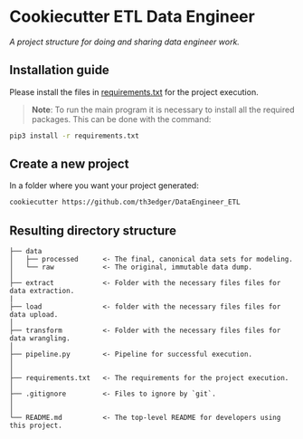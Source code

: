 # Cookiecutter ETL Data Engineer

_A project structure for doing and sharing data engineer work._


## Installation guide
Please install the files in [requirements.txt](requirements.txt) for the project execution.
> **Note**: To run the main program it is necessary to install all the required packages.
This can be done with the command:

```sh
pip3 install -r requirements.txt 
```

## Create a new project

In a folder where you want your project generated:

```bash
cookiecutter https://github.com/th3edger/DataEngineer_ETL
```


## Resulting directory structure

    ├── data
    │   ├── processed      <- The final, canonical data sets for modeling.
    │   └── raw            <- The original, immutable data dump.
    │
    ├── extract            <- Folder with the necessary files files for data extraction.
    |
    ├── load               <- folder with the necessary files files for data upload.
    │
    ├── transform          <- Folder with the necessary files files for data wrangling.
    │
    ├── pipeline.py        <- Pipeline for successful execution.
    │
    │        
    ├── requirements.txt   <- The requirements for the project execution.
    │
    ├── .gitignore         <- Files to ignore by `git`.
    │
    │
    └── README.md          <- The top-level README for developers using this project.